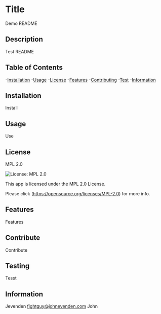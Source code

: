 
  # Title
  Demo README
  
  ## Description
  Test README

  ## Table of Contents
  -[Installation](#installation)
  -[Usage](#usage)
  -[License](#license)
  -[Features](#features)
  -[Contributing](#contribute)
  -[Test](#testing)
  -[Information](#info)

  ## Installation
  Install

  ## Usage
  Use

  ## License
  MPL 2.0

  ![License: MPL 2.0](https://img.shields.io/badge/License-MPL_2.0-brightgreen.svg)

  This app is licensed under the MPL 2.0 License. 
  
  Please click (https://opensource.org/licenses/MPL-2.0) for more info.

  ## Features
  Features

  ## Contribute
  Contribute

  ## Testing
  Tesst

  ## Information
  Jevenden
  fightguy@johnevenden.com
  John
  